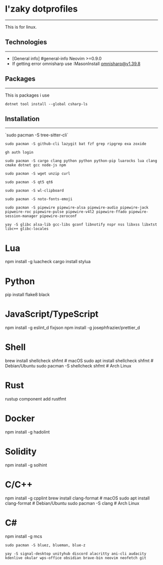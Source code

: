 # I'zaky dotprofiles

<hr>

This is for linux.

## Technologies

<hr>

- [General info] #general-info
  Neovim >=0.9.0
- If getting error omnisharp use :MasonInstall omnisharp@v1.39.8


## Packages

<hr>
This is packages i use

`dotnet tool install --global csharp-ls`

## Installation

<hr>
`sudo pacman -S tree-sitter-cli`

`sudo pacman -S github-cli lazygit bat fzf grep ripgrep exa zoxide`

`gh auth login`

`sudo pacman -S cargo clang python python python-pip luarocks lua clang cmake dotnet gcc node-js npm`

`sudo pacman -S wget unzip curl `

`sudo pacman -S qt5 qt6`

`sudo pacman -S wl-clipboard`

`sudo pacman -S noto-fonts-emoji`

`sudo pacman -S pipewire pipewire-alsa pipewire-audio pipewire-jack pipweire-roc pipewire-pulse pipewire-v4l2 pipewire-ffado pipewire-session-manager pipewire-zeroconf`

`yay -S glibc alsa-lib gcc-libs gconf libnotify nspr nss libxss libxtst libc++ glibc-locales`

# Lua
npm install -g luacheck
cargo install stylua

# Python
pip install flake8 black

# JavaScript/TypeScript
npm install -g eslint_d fixjson
npm install -g josephfrazier/prettier_d

# Shell
brew install shellcheck shfmt  # macOS
sudo apt install shellcheck shfmt  # Debian/Ubuntu
sudo pacman -S shellcheck shfmt  # Arch Linux

# Rust
rustup component add rustfmt

# Docker
npm install -g hadolint

# Solidity
npm install -g solhint

# C/C++
npm install -g cpplint
brew install clang-format  # macOS
sudo apt install clang-format  # Debian/Ubuntu
sudo pacman -S clang  # Arch Linux

# C#
npm install -g mcs


`sudo pacman -S bluez, blueman, blue-z`

`yay -S signal-desktop unityhub discord alacritty ani-cli audacity kdenlive okular wps-office obsidian brave-bin neovim neofetch git`
